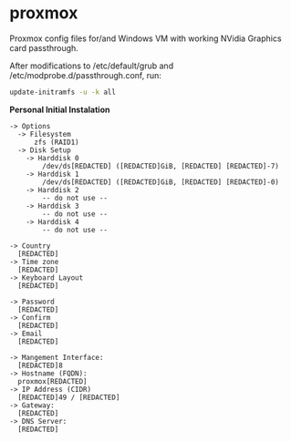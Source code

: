 # proxmox
Proxmox config files for/and Windows VM with working NVidia Graphics card passthrough.

After modifications to /etc/default/grub and /etc/modprobe.d/passthrough.conf, run:
```bash
update-initramfs -u -k all
```

**Personal Initial Instalation**
```
-> Options
  -> Filesystem
      zfs (RAID1)
  -> Disk Setup
    -> Harddisk 0
        /dev/ds[REDACTED] ([REDACTED]GiB, [REDACTED] [REDACTED]-7)
    -> Harddisk 1
        /dev/ds[REDACTED] ([REDACTED]GiB, [REDACTED] [REDACTED]-0)
    -> Harddisk 2
        -- do not use --
    -> Harddisk 3
        -- do not use --
    -> Harddisk 4
        -- do not use --
```
```
-> Country
  [REDACTED]
-> Time zone
  [REDACTED]
-> Keyboard Layout
  [REDACTED]
```
```
-> Password
  [REDACTED]
-> Confirm
  [REDACTED]
-> Email
  [REDACTED]
```
```
-> Mangement Interface:
  [REDACTED]8
-> Hostname (FQDN):
  proxmox[REDACTED]
-> IP Address (CIDR)
  [REDACTED]49 / [REDACTED]
-> Gateway:
  [REDACTED]
-> DNS Server:
  [REDACTED]
```
